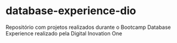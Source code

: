 # database-experience-dio
Repositório com projetos realizados durante o Bootcamp Database Experience realizado pela Digital Inovation One
